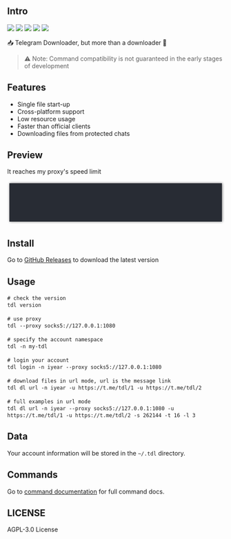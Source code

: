 ## Intro

![](https://img.shields.io/github/go-mod/go-version/iyear/tdl?style=flat-square)
![](https://img.shields.io/github/license/iyear/tdl?style=flat-square)
![](https://img.shields.io/github/workflow/status/iyear/tdl/master%20builder?style=flat-square)
![](https://img.shields.io/github/v/release/iyear/tdl?color=red&style=flat-square)
![](https://img.shields.io/github/last-commit/iyear/tdl?style=flat-square)

📥 Telegram Downloader, but more than a downloader 🚀

> ⚠ Note: Command compatibility is not guaranteed in the early stages of development

## Features

- Single file start-up
- Cross-platform support
- Low resource usage
- Faster than official clients
- Downloading files from protected chats


## Preview

It reaches my proxy's speed limit

![](img/preview.gif)

## Install

Go to [GitHub Releases](https://github.com/iyear/tdl/releases) to download the latest version

## Usage

```shell
# check the version
tdl version

# use proxy
tdl --proxy socks5://127.0.0.1:1080

# specify the account namespace
tdl -n my-tdl

# login your account
tdl login -n iyear --proxy socks5://127.0.0.1:1080

# download files in url mode, url is the message link
tdl dl url -n iyear -u https://t.me/tdl/1 -u https://t.me/tdl/2

# full examples in url mode
tdl dl url -n iyear --proxy socks5://127.0.0.1:1080 -u https://t.me/tdl/1 -u https://t.me/tdl/2 -s 262144 -t 16 -l 3
```

## Data

Your account information will be stored in the `~/.tdl` directory.

## Commands

Go to [command documentation](docs/command/tdl.md) for full command docs.

## LICENSE

AGPL-3.0 License
